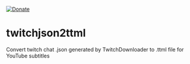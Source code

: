 [![Donate](https://img.shields.io/badge/Donate-PayPal-green.svg)](https://www.paypal.com/donate/?hosted_button_id=Q5X2H2AU2NKLY)
# twitchjson2ttml
Convert twitch chat .json generated by TwitchDownloader to .ttml file for YouTube subtitles
